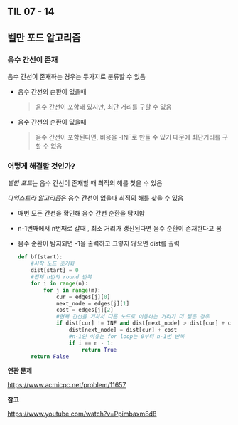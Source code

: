 ## TIL 07 - 14

## 벨만 포드 알고리즘



### 음수 간선이 존재

음수 간선이 존재하는 경우는 두가지로 분류할 수 있음

- 음수 간선의 순환이 없을때

  > 음수 간선이 포함돼 있지만, 최단 거리를 구할 수 있음

- 음수 간선의 순환이 있을때

  > 음수 간선이 포함된다면, 비용을 -INF로 만들 수 있기 때문에 최단거리를 구할 수 없음



### 어떻게 해결할 것인가?

*벨만 포드*는 음수 간선이 존재할 때 최적의 해를 찾을 수 있음

*다익스트라* *알고리즘*은 음수 간선이 없을때 최적의 해를 찾을 수 있음



- 매번 모든 간선을 확인해 음수 간선 순환을 탐지함

- n-1번째에서 n번째로 갈때 , 최소 거리가 갱신된다면 음수 순환이 존재한다고 봄

- 음수 순환이 탐지되면 -1을 출력하고 그렇지 않으면 dist를 출력

  ```python
  def bf(start):
      #시작 노드 초기화
      dist[start] = 0
      #전체 n번의 round 반복
      for i in range(n):
          for j in range(m):
              cur = edges[j][0]
              next_node = edges[j][1]
              cost = edges[j][2]
              #현재 간선을 거쳐서 다른 노드로 이동하는 거리가 더 짧은 경우
              if dist[cur] != INF and dist[next_node] > dist[cur] + cost:
                  dist[next_node] = dist[cur] + cost
                  #n-1인 이유는 for loop는 0부터 n-1번 반복
                  if i == n - 1: 
                      return True
      return False
  ```
  
  



**연관 문제**

https://www.acmicpc.net/problem/11657



**참고**

https://www.youtube.com/watch?v=Ppimbaxm8d8


